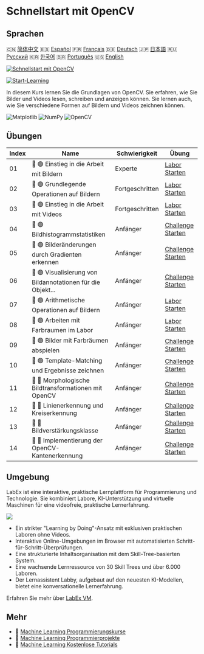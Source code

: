 # Schnellstart mit OpenCV

## Sprachen

🇨🇳 [简体中文](README_zh.md) 🇪🇸 [Español](README_es.md) 🇫🇷 [Français](README_fr.md) 🇩🇪 [Deutsch](README_de.md) 🇯🇵 [日本語](README_ja.md) 🇷🇺 [Русский](README_ru.md) 🇰🇷 [한국어](README_ko.md) 🇧🇷 [Português](README_pt.md) 🇺🇸 [English](README.md) 

[![Schnellstart mit OpenCV](https://cover-creator.labex.io/quick-start-with-opencv.png?lang=de)](https://labex.io/de/courses/quick-start-with-opencv)

[![Start-Learning](https://img.shields.io/badge/Start-Learning-whitesmoke?style=for-the-badge)](https://labex.io/de/courses/quick-start-with-opencv)

In diesem Kurs lernen Sie die Grundlagen von OpenCV. Sie erfahren, wie Sie Bilder und Videos lesen, schreiben und anzeigen können. Sie lernen auch, wie Sie verschiedene Formen auf Bildern und Videos zeichnen können.

![Matplotlib](https://img.shields.io/badge/Matplotlib-whitesmoke?style=for-the-badge&logo=matplotlib)
![NumPy](https://img.shields.io/badge/NumPy-whitesmoke?style=for-the-badge&logo=numpy)
![OpenCV](https://img.shields.io/badge/OpenCV-whitesmoke?style=for-the-badge&logo=opencv)


## Übungen

|   Index | Name                                                        | Schwierigkeit   | Übung                                                                                                                                 |
|---------|-------------------------------------------------------------|-----------------|---------------------------------------------------------------------------------------------------------------------------------------|
|      01 | 📖 🟢 Einstieg in die Arbeit mit Bildern                    | Experte         | <a target='_blank' href='https://labex.io/de/tutorials/opencv-getting-started-with-images-8438'>Labor Starten</a>                     |
|      02 | 📖 🟢 Grundlegende Operationen auf Bildern                  | Fortgeschritten | <a target='_blank' href='https://labex.io/de/tutorials/opencv-basic-operations-on-image-67174'>Labor Starten</a>                      |
|      03 | 📖 🟢 Einstieg in die Arbeit mit Videos                     | Fortgeschritten | <a target='_blank' href='https://labex.io/de/tutorials/opencv-getting-started-with-videos-14766'>Labor Starten</a>                    |
|      04 | 🎯 🟢 Bildhistogrammstatistiken                             | Anfänger        | <a target='_blank' href='https://labex.io/de/labs/matplotlib-image-histogram-statistics-259076'>Challenge Starten</a>                 |
|      05 | 🎯 🟢 Bilderänderungen durch Gradienten erkennen            | Anfänger        | <a target='_blank' href='https://labex.io/de/labs/numpy-find-image-edges-by-gradients-259151'>Challenge Starten</a>                   |
|      06 | 🎯 🟢 Visualisierung von Bildannotationen für die Objekt... | Anfänger        | <a target='_blank' href='https://labex.io/de/labs/opencv-visualizing-image-object-detection-annotations-136088'>Challenge Starten</a> |
|      07 | 📖 🟢 Arithmetische Operationen auf Bildern                 | Anfänger        | <a target='_blank' href='https://labex.io/de/tutorials/opencv-arithmetic-operations-on-images-38502'>Labor Starten</a>                |
|      08 | 📖 🟢 Arbeiten mit Farbraumen im Labor                      | Anfänger        | <a target='_blank' href='https://labex.io/de/tutorials/opencv-lab-working-with-color-spaces-21417'>Labor Starten</a>                  |
|      09 | 🎯 🟢 Bilder mit Farbräumen abspielen                       | Anfänger        | <a target='_blank' href='https://labex.io/de/labs/opencv-play-images-with-color-spaces-8836'>Challenge Starten</a>                    |
|      10 | 🎯 🟢 Template-Matching und Ergebnisse zeichnen             | Anfänger        | <a target='_blank' href='https://labex.io/de/labs/opencv-template-matching-and-drawing-results-9683'>Challenge Starten</a>            |
|      11 | 🎯 🔵 Morphologische Bildtransformationen mit OpenCV        | Anfänger        | <a target='_blank' href='https://labex.io/de/labs/opencv-morphological-image-transformations-with-opencv-9677'>Challenge Starten</a>  |
|      12 | 🎯 🔵 Linienerkennung und Kreiserkennung                    | Anfänger        | <a target='_blank' href='https://labex.io/de/labs/opencv-lines-and-circles-detection-13393'>Challenge Starten</a>                     |
|      13 | 🎯 🔵 Bildverstärkungsklasse                                | Anfänger        | <a target='_blank' href='https://labex.io/de/labs/opencv-image-augmentation-class-107208'>Challenge Starten</a>                       |
|      14 | 🎯 🔵 Implementierung der OpenCV-Kantenerkennung            | Anfänger        | <a target='_blank' href='https://labex.io/de/labs/opencv-implementing-opencv-edge-detection-13391'>Challenge Starten</a>              |

## Umgebung

LabEx ist eine interaktive, praktische Lernplattform für Programmierung und Technologie. Sie kombiniert Labore, KI-Unterstützung und virtuelle Maschinen für eine videofreie, praktische Lernerfahrung.

![](https://tutorial-screenshot.getvm.io/images/vm-1725247253.png)

- Ein strikter "Learning by Doing"-Ansatz mit exklusiven praktischen Laboren ohne Videos.
- Interaktive Online-Umgebungen im Browser mit automatisierten Schritt-für-Schritt-Überprüfungen.
- Eine strukturierte Inhaltsorganisation mit dem Skill-Tree-basierten System.
- Eine wachsende Lernressource von 30 Skill Trees und über 6.000 Laboren.
- Der Lernassistent Labby, aufgebaut auf den neuesten KI-Modellen, bietet eine konversationelle Lernerfahrung.

Erfahren Sie mehr über [LabEx VM](https://support.labex.io/using-labex/virtual-machine).

## Mehr

- 🔗 [Machine Learning Programmierungskurse](https://github.com/labex-labs/awesome-programming-courses)
- 🔗 [Machine Learning Programmierprojekte](https://github.com/labex-labs/awesome-programming-projects)
- 🔗 [Machine Learning Kostenlose Tutorials](https://github.com/labex-labs/ml-free-tutorials)

